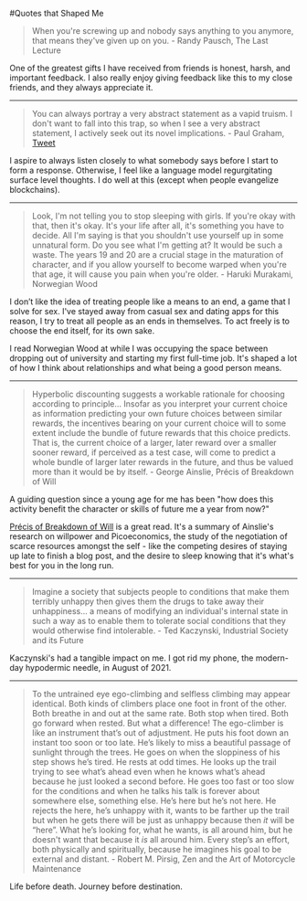 #Quotes that Shaped Me

> When you're screwing up and nobody says anything to you anymore, that means they've given up on you. - Randy Pausch, The Last Lecture

One of the greatest gifts I have received from friends is honest, harsh, and important feedback. I also really enjoy giving feedback like this to my close friends, and they always appreciate it.

---

> You can always portray a very abstract statement as a vapid truism. I don't want to fall into this trap, so when I see a very abstract statement, I actively seek out its novel implications. - Paul Graham, [Tweet](https://twitter.com/paulg/status/1311267836854177793?s=20)

I aspire to always listen closely to what somebody says before I start to form a response. Otherwise, I feel like a language model regurgitating surface level thoughts. I do well at this (except when people evangelize blockchains).

---

> Look, I'm not telling you to stop sleeping with girls. If you're okay with that, then it's okay. It's your life after all, it's something you have to decide. All I'm saying is that you shouldn't use yourself up in some unnatural form. Do you see what I'm getting at? It would be such a waste. The years 19 and 20 are a crucial stage in the maturation of character, and if you allow yourself to become warped when you're that age, it will cause you pain when you're older. - Haruki Murakami, Norwegian Wood

I don’t like the idea of treating people like a means to an end, a game that I solve for sex. I've stayed away from casual sex and dating apps for this reason, I try to treat all people as an ends in themselves. To act freely is to choose the end itself, for its own sake.

I read Norwegian Wood at while I was occupying the space between dropping out of university and starting my first full-time job. It's shaped a lot of how I think about relationships and what being a good person means.

---

> Hyperbolic discounting suggests a workable rationale for choosing according to principle... Insofar as you interpret your current choice as information predicting your own future choices between similar rewards, the incentives bearing on your current choice will to some extent include the bundle of future rewards that this choice predicts. That is, the current choice of a larger, later reward over a smaller sooner reward, if perceived as a test case, will come to predict a whole bundle of larger later rewards in the future, and thus be valued more than it would be by itself. - George Ainslie, Précis of Breakdown of Will

A guiding question since a young age for me has been "how does this activity benefit the character or skills of future me a year from now?"

[Précis of Breakdown of Will](http://picoeconomics.org/HTarticles/Bkdn_Precis/Precis.html) is a great read. It's a summary of Ainslie's research on willpower and Picoeconomics, the study of the negotiation of scarce resources amongst the self - like the competing desires of staying up late to finish a blog post, and the desire to sleep knowing that it's what's best for you in the long run.

---

> Imagine a society that subjects people to conditions that make them terribly unhappy then gives them the drugs to take away their unhappiness... a means of modifying an individual's internal state in such a way as to enable them to tolerate social conditions that they would otherwise find intolerable. - Ted Kaczynski, Industrial Society and its Future 

Kaczynski's had a tangible impact on me. I got rid my phone, the modern-day hypodermic needle, in August of 2021.

---

> To the untrained eye ego-climbing and selfless climbing may appear identical. Both kinds of climbers place one foot in front of the other. Both breathe in and out at the same rate. Both stop when tired. Both go forward when rested. But what a difference! The ego-climber is like an instrument that’s out of adjustment. He puts his foot down an instant too soon or too late. He’s likely to miss a beautiful passage of sunlight through the trees. He goes on when the sloppiness of his step shows he’s tired. He rests at odd times. He looks up the trail trying to see what’s ahead even when he knows what’s ahead because he just looked a second before. He goes too fast or too slow for the conditions and when he talks his talk is forever about somewhere else, something else. He’s here but he’s not here. He rejects the here, he’s unhappy with it, wants to be farther up the trail but when he gets there will be just as unhappy because then *it* will be “here”. What he’s looking for, what he wants, is all around him, but he doesn't want that because it *is* all around him. Every step’s an effort, both physically and spiritually, because he imagines his goal to be external and distant. - Robert M. Pirsig, Zen and the Art of Motorcycle Maintenance

Life before death. Journey before destination.
